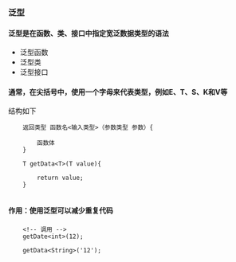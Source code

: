 
### 泛型

#### 泛型是在函数、类、接口中指定宽泛数据类型的语法

+ 泛型函数
+ 泛型类
+ 泛型接口



#### 通常，在尖括号中，使用一个字母来代表类型，例如E、T、S、K和V等


结构如下
```
    返回类型 函数名<输入类型>（参数类型 参数）{

        函数体
    }

    T getData<T>(T value){

        return value;
    }


```



#### 作用：使用泛型可以减少重复代码

```
    <!-- 调用 -->
    getDate<int>(12);

    getData<String>('12');
    
```
